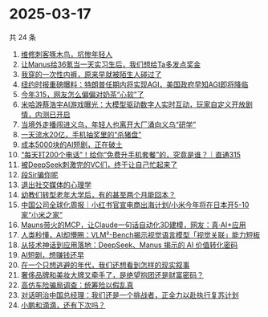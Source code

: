 # 2025-03-17

共 24 条

<!-- BEGIN 36KR -->
<!-- 最后更新时间 2025-03-17 04:11:37 +0800 -->
1. [维修刺客啄木鸟，坑惨年轻人](https://36kr.com/p/3208271106442369)
1. [让Manus给36氪当一天实习生后，我们想给Ta多发点奖金](https://36kr.com/p/3207516604449671)
1. [我穿的一次性内裤，原来早就被陌生人碰过了](https://36kr.com/p/3207703467312258)
1. [纽约时报重磅曝料：特朗普任期内将实现AGI，美国政府早知AGI即将降临](https://36kr.com/p/3208506551305097)
1. [今年315，网友怎么偏偏对奶茶“心软”了](https://36kr.com/p/3208258927625344)
1. [米哈游蔡浩宇AI游戏曝光：大模型驱动数字人实时互动，玩家自定义开放剧情，内测已开启](https://36kr.com/p/3208504515675270)
1. [当境外走播闯进义乌，年轻人也离开大厂涌向义乌“研学”](https://36kr.com/p/3201220907662981)
1. [一天流水20亿，手机抽奖里的“杀猪盘”](https://36kr.com/p/3208271146910595)
1. [成本5000块的AI短剧，正在破土](https://36kr.com/p/3208359810646918)
1. [“每天打200个电话”！给你“免费升手机套餐”的，究竟是谁？｜​直通315​](https://36kr.com/p/3207239616070790)
1. [被DeepSeek刺激完的VC们，终于让自己忙起来了](https://36kr.com/p/3208400876913800)
1. [段Sir骗你呢](https://36kr.com/p/3208367063483272)
1. [退出社交媒体的心理学](https://36kr.com/p/3187514221404289)
1. [幼教们转型老年大学后，有的甚至两个月能回本？](https://36kr.com/p/3208387857826948)
1. [中国公司全球化周报｜小红书官宣电商出海计划/小米今年将在日本开5-10家“小米之家”](https://36kr.com/p/3207256628151170)
1. [Mauns带火的MCP，让Claude一句话自动化3D建模，网友：真·AI+应用](https://36kr.com/p/3207039643599744)
1. [人类秒懂，AI却懵圈：VLM²-Bench揭示视觉语言模型「视觉关联」能力短板](https://36kr.com/p/3208414725915776)
1. [从技术神话到应用落地：DeepSeek、Manus 揭示的 AI 价值转化密码](https://36kr.com/p/3208383376131208)
1. [AI短剧，想赚钱还早](https://36kr.com/p/3207449827427461)
1. [在一个只想逃避的年代，我们还想看到怎样的现实叙事](https://36kr.com/p/3207637257512454)
1. [奢侈品牌和美妆大牌又牵手了，是绝望抱团还是财富密码？](https://36kr.com/p/3204198232432900)
1. [高仿车险骗局调查：统筹险以假乱真](https://36kr.com/p/3207266387149961)
1. [对话明治中国总经理：我们还是一个挑战者，正全力以赴执行复苏计划](https://36kr.com/p/3206188018926726)
1. [小鹏和滴滴，还有下次吗？](https://36kr.com/p/3207273494676608)
<!-- END 36KR -->